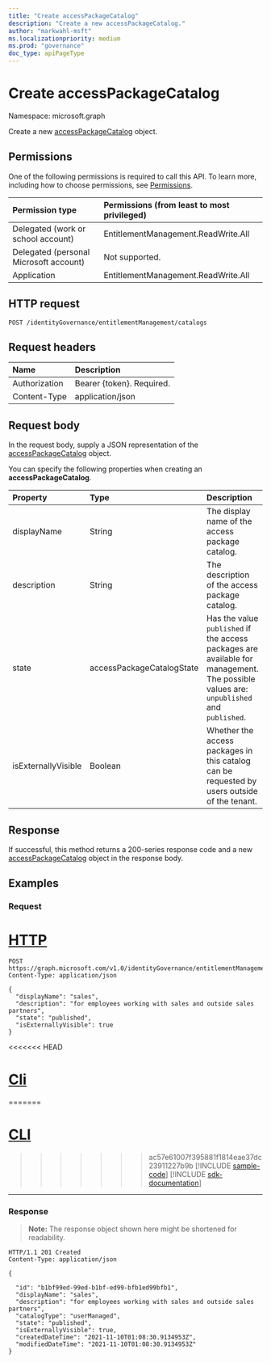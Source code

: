 ```yaml
---
title: "Create accessPackageCatalog"
description: "Create a new accessPackageCatalog."
author: "markwahl-msft"
ms.localizationpriority: medium
ms.prod: "governance"
doc_type: apiPageType
---
```

# Create accessPackageCatalog

Namespace: microsoft.graph


Create a new [accessPackageCatalog](../resources/accesspackagecatalog.md) object.

## Permissions

One of the following permissions is required to call this API. To learn more, including how to choose permissions, see [Permissions](/graph/permissions-reference).

| Permission type                        | Permissions (from least to most privileged) |
|:---------------------------------------|:--------------------------------------------|
| Delegated (work or school account)     | EntitlementManagement.ReadWrite.All |
| Delegated (personal Microsoft account) | Not supported. |
| Application                            | EntitlementManagement.ReadWrite.All |

## HTTP request

<!-- {
  "blockType": "ignored"
}
-->
``` http
POST /identityGovernance/entitlementManagement/catalogs
```

## Request headers

| Name          | Description   |
|:--------------|:--------------|
| Authorization | Bearer \{token\}. Required. |
| Content-Type  | application/json  |

## Request body
In the request body, supply a JSON representation of the [accessPackageCatalog](../resources/accesspackagecatalog.md) object.

You can specify the following properties when creating an **accessPackageCatalog**.

|Property|Type|Description|
|:---|:---|:---|
|displayName|String|The display name of the access package catalog.|
|description|String|The description of the access package catalog.|
|state|accessPackageCatalogState|Has the value `published` if the access packages are available for management. The possible values are: `unpublished` and `published`.|
|isExternallyVisible|Boolean|Whether the access packages in this catalog can be requested by users outside of the tenant.|

## Response

If successful, this method returns a 200-series response code and a new [accessPackageCatalog](../resources/accesspackagecatalog.md) object in the response body.

## Examples

### Request

# [HTTP](#tab/http)
<!-- {
  "blockType": "request",
  "name": "create_accesspackagecatalog"
}
-->
``` http
POST https://graph.microsoft.com/v1.0/identityGovernance/entitlementManagement/catalogs
Content-Type: application/json

{
  "displayName": "sales",
  "description": "for employees working with sales and outside sales partners",
  "state": "published",
  "isExternallyVisible": true
}
```

<<<<<<< HEAD
# [Cli](#tab/cli)
=======
# [CLI](#tab/cli)
>>>>>>> ac57e61007f395881f1814eae37dc23911227b9b
[!INCLUDE [sample-code](../includes/snippets/cli/create-accesspackagecatalog-cli-snippets.md)]
[!INCLUDE [sdk-documentation](../includes/snippets/snippets-sdk-documentation-link.md)]

---

### Response
>**Note:** The response object shown here might be shortened for readability.
<!-- {
  "blockType": "response",
  "truncated": true,
  "@odata.type": "microsoft.graph.accessPackageCatalog"
}
-->
``` http
HTTP/1.1 201 Created
Content-Type: application/json

{

  "id": "b1bf99ed-99ed-b1bf-ed99-bfb1ed99bfb1",
  "displayName": "sales",
  "description": "for employees working with sales and outside sales partners",
  "catalogType": "userManaged",
  "state": "published",
  "isExternallyVisible": true,
  "createdDateTime": "2021-11-10T01:08:30.9134953Z",
  "modifiedDateTime": "2021-11-10T01:08:30.9134953Z"
}
```

